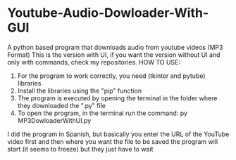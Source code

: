# Youtube-Audio-Dowloader-With-GUI
A python based program that downloads audio from youtube videos (MP3 Format)
This is the version with UI, if you want the version without UI and only with commands, check my repositories.
HOW TO USE:
1) For the program to work correctly, you need (tkinter and pytube) libraries
2) Install the libraries using the "pip" function
3) The program is executed by opening the terminal in the folder where they downloaded the ".py" file
4) To open the program, in the terminal run the command:  py MP3DowloaderWithUI.py

I did the program in Spanish, but basically you enter the URL of the YouTube video first and then where you want the file to be saved
the program will start (it seems to freeze) but they just have to wait

